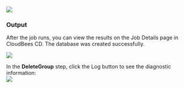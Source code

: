 <br />
<img src="../../plugins/EC-WebLogic/images/DeleteGroup/EC-WLSDeleteGroupStatus2.png" />

<h3>Output</h3>
<p>After the job runs, you can view the results on the Job Details page in CloudBees CD. The database was created successfully.</p>
<img src="../../plugins/EC-WebLogic/images/DeleteGroup/EC-WLSDeleteGroupStatus3.png" />
<p>In the <b>DeleteGroup</b> step, click the Log button to see the diagnostic information:
<br />
<img src="../../plugins/EC-WebLogic/images/DeleteGroup/EC-WLSDeleteGroupStatus4.png" />
</p>
